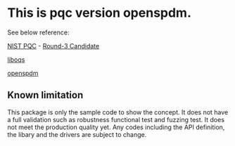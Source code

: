 # This is pqc version openspdm.

See below reference:

[NIST PQC](https://csrc.nist.gov/projects/post-quantum-cryptography) - [Round-3 Candidate](https://csrc.nist.gov/projects/post-quantum-cryptography/round-3-submissions)

[liboqs](https://github.com/open-quantum-safe/liboqs)

[openspdm](https://github.com/jyao1/openspdm)

## Known limitation
This package is only the sample code to show the concept.
It does not have a full validation such as robustness functional test and fuzzing test. It does not meet the production quality yet.
Any codes including the API definition, the libary and the drivers are subject to change.

